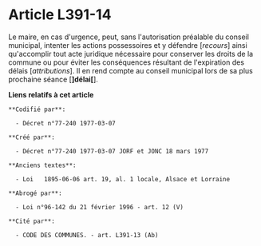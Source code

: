 # Article L391-14

Le maire, en cas d'urgence, peut, sans l'autorisation préalable du conseil municipal, intenter les actions possessoires et y
défendre [*recours*] ainsi qu'accomplir tout acte juridique nécessaire pour conserver les droits de la commune ou pour éviter
les conséquences résultant de l'expiration des délais [*attributions*].        Il en rend compte au conseil municipal lors de
sa plus prochaine séance [**]délai[**].

**Liens relatifs à cet article**

	**Codifié par**:

	  - Décret n°77-240 1977-03-07

	**Créé par**:

	  - Décret n°77-240 1977-03-07 JORF et JONC 18 mars 1977

	**Anciens textes**:

	  - Loi   1895-06-06 art. 19, al. 1 locale, Alsace et Lorraine

	**Abrogé par**:

	  - Loi n°96-142 du 21 février 1996 - art. 12 (V)

	**Cité par**:

	  - CODE DES COMMUNES. - art. L391-13 (Ab)
